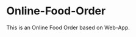 # Online-Food-Order

This is an Online Food Order based on Web-App.

























































































































































































































